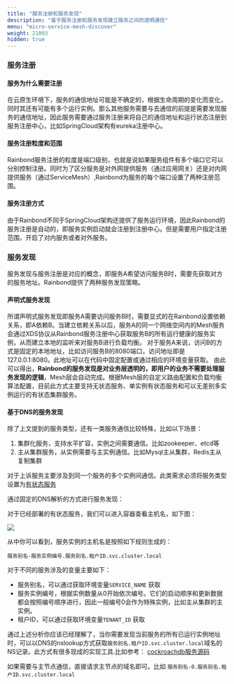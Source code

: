 ```yaml
---
title: "服务注册和服务发现"
description: "基于服务注册和服务发现建立服务之间的透明通信" 
menu: "micro-service-mesh-discover"
weight: 21003
hidden: true
---
```


### 服务注册

#### 服务为什么需要注册

在云原生环境下，服务的通信地址可能是不确定的，根据生命周期的变化而变化，同时其还有可能有多个运行实例。那么其他服务需要与去通信的前提是需要发现服务的通信地址，因此服务需要通过服务注册来将自己的通信地址和运行状态注册到服务注册中心，比如SpringCloud架构有eureka注册中心。

#### 服务注册粒度和范围

Rainbond服务注册的粒度是端口级别，也就是说如果服务组件有多个端口它可以分别控制注册。同时为了区分服务是对外网提供服务（通过应用网关）还是对内网提供服务（通过ServiceMesh）,Rainbond为服务的每个端口设置了两种注册范围。

#### 服务注册方式

由于Rainbond不同于SpringCloud架构还提供了服务运行环境，因此Rainbond的服务注册是自动的，即服务实例启动就会注册到注册中心。但是需要用户指定注册范围，开启了对内服务或者对外服务。

### 服务发现

服务发现与服务注册是对应的概念，即服务A希望访问服务B时，需要先获取对方的服务地址。Rainbond提供了两种服务发现策略。

#### 声明式服务发现

所谓声明式服务发现即服务A需要访问服务B时，需要显式的在Rainbond设置依赖关系，即A依赖B。当建立依赖关系以后，服务A的同一个网络空间内的Mesh服务会通过XDS协议从Rainbond服务注册中心获取服务B的所有运行健康的服务实例，从而建立本地的监听来对服务B进行负载均衡。
对于服务A来说，访问B的方式是固定的本地地址，比如访问服务B的8080端口，访问地址即是127.0.0.1:8080。此地址可以在代码中固定配置或通过相应的环境变量获取。
由此可以得出，<b>Rainbond的服务发现是对业务层透明的，即用户的业务不需要处理服务发现的逻辑</b>，Mesh层会自动完成。根据Mesh层的自定义路由配置和负载均衡算法配置，目前此方式主要支持无状态服务、单实例有状态服务和可以无差别多实例运行的有状态集群服务。

#### 基于DNS的服务发现

除了上文提到的服务类型，还有一类服务通信比较特殊，比如以下场景：

1. 集群化服务，支持水平扩容，实例之间需要通信。比如zookeeper、etcd等
2. 主从集群服务，从实例需要与主实例通信。比如Mysql主从集群，Redis主从复制集群

对于上诉服务主要涉及到同一个服务的多个实例间通信。此类需求必须将服务类型设置为[有状态服务](../../../user-manual/app-service-manage/service-other-set/#服务基础信息)

通过固定的DNS解析的方式进行服务发现：

对于已经部署的有状态服务，我们可以进入容器查看主机名，如下图：

<img src="https://static.goodrain.com/images/docs/3.6/micro-service/state-container.png" max-width="100%" />

从中你可以看到，服务实例的主机名是按照如下规则生成的：

```
服务别名-服务实例编号.服务别名.租户ID.svc.cluster.local
```

对于不同的服务涉及的变量主要如下：

* 服务别名，可以通过获取环境变量`SERVICE_NAME` 获取
* 服务实例编号，根据实例数量从0开始依次编号。它们的启动顺序和更新数据都会按照编号顺序进行，因此一般编号0会作为特殊实例，比如主从集群的主实例。
* 租户ID，可以通过获取环境变量`TENANT_ID` 获取

通过上述分析你应该已经理解了，当你需要发现当前服务的所有已运行实例地址时，可以以DNS的nslookup方式获取`服务别名.租户ID.svc.cluster.local`域名的NS记录。此方式有很多现成的实现工具.比如参考：
[cockroachdb服务源码](<http://git.goodrain.com/apps/cockroachdb>)

如果需要与主节点通信，直接请求主节点的域名即可。比如 `服务别名-0.服务别名.租户ID.svc.cluster.local`

